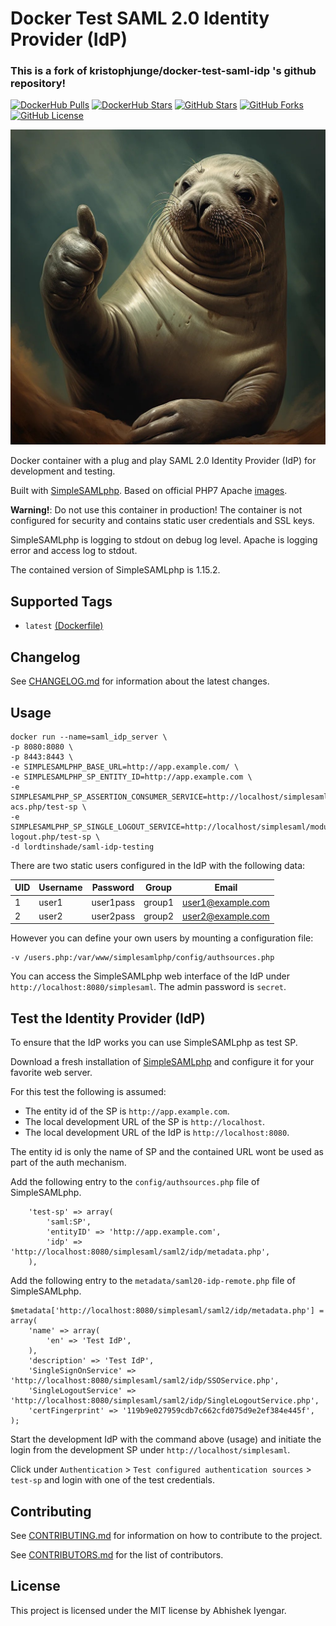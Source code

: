 # Docker Test SAML 2.0 Identity Provider (IdP)

### This is a fork of kristophjunge/docker-test-saml-idp 's github repository!

[![DockerHub Pulls](https://img.shields.io/docker/pulls/lordtinshade/saml-idp-testing.svg)](https://hub.docker.com/r/lordtinshade/saml-idp-testing/) [![DockerHub Stars](https://img.shields.io/docker/stars/lordtinshade/saml-idp-testing.svg)](https://hub.docker.com/r/lordtinshade/saml-idp-testing/) [![GitHub Stars](https://img.shields.io/github/stars/tinshade/docker-test-saml-idp.svg?label=github%20stars)](https://github.com/tinshade/docker-test-saml-idp) [![GitHub Forks](https://img.shields.io/github/forks/tinshade/docker-test-saml-idp.svg?label=github%20forks)](https://github.com/tinshade/docker-test-saml-idp) [![GitHub License](https://img.shields.io/github/license/tinshade/docker-test-saml-idp.svg)](https://github.com/tinshade/docker-test-saml-idp)

![Seal of Approval](https://raw.githubusercontent.com/tinshade/docker-test-saml-idp/latest/seal.jpg)

Docker container with a plug and play SAML 2.0 Identity Provider (IdP) for development and testing.

Built with [SimpleSAMLphp](https://simplesamlphp.org). Based on official PHP7 Apache [images](https://hub.docker.com/_/php/).

**Warning!**: Do not use this container in production! The container is not configured for security and contains static user credentials and SSL keys.

SimpleSAMLphp is logging to stdout on debug log level. Apache is logging error and access log to stdout.

The contained version of SimpleSAMLphp is 1.15.2.


## Supported Tags

- `latest` [(Dockerfile)](https://github.com/tinshade/docker-test-saml-idp/blob/latest/Dockerfile)


## Changelog

See [CHANGELOG.md](https://github.com/tinshade/docker-test-saml-idp/blob/latest/docs/CHANGELOG.md) for information about the latest changes.


## Usage

```
docker run --name=saml_idp_server \
-p 8080:8080 \
-p 8443:8443 \
-e SIMPLESAMLPHP_BASE_URL=http://app.example.com/ \
-e SIMPLESAMLPHP_SP_ENTITY_ID=http://app.example.com \
-e SIMPLESAMLPHP_SP_ASSERTION_CONSUMER_SERVICE=http://localhost/simplesaml/module.php/saml/sp/saml2-acs.php/test-sp \
-e SIMPLESAMLPHP_SP_SINGLE_LOGOUT_SERVICE=http://localhost/simplesaml/module.php/saml/sp/saml2-logout.php/test-sp \
-d lordtinshade/saml-idp-testing
```

There are two static users configured in the IdP with the following data:

| UID | Username | Password | Group | Email |
|---|---|---|---|---|
| 1 | user1 | user1pass | group1 | user1@example.com |
| 2 | user2 | user2pass | group2 | user2@example.com |

However you can define your own users by mounting a configuration file:

```
-v /users.php:/var/www/simplesamlphp/config/authsources.php
```

You can access the SimpleSAMLphp web interface of the IdP under `http://localhost:8080/simplesaml`. The admin password is `secret`.


## Test the Identity Provider (IdP)

To ensure that the IdP works you can use SimpleSAMLphp as test SP.

Download a fresh installation of [SimpleSAMLphp](https://simplesamlphp.org) and configure it for your favorite web server.

For this test the following is assumed:
- The entity id of the SP is `http://app.example.com`.
- The local development URL of the SP is `http://localhost`.
- The local development URL of the IdP is `http://localhost:8080`.

The entity id is only the name of SP and the contained URL wont be used as part of the auth mechanism.

Add the following entry to the `config/authsources.php` file of SimpleSAMLphp.
```
    'test-sp' => array(
        'saml:SP',
        'entityID' => 'http://app.example.com',
        'idp' => 'http://localhost:8080/simplesaml/saml2/idp/metadata.php',
    ),
```

Add the following entry to the `metadata/saml20-idp-remote.php` file of SimpleSAMLphp.
```
$metadata['http://localhost:8080/simplesaml/saml2/idp/metadata.php'] = array(
    'name' => array(
        'en' => 'Test IdP',
    ),
    'description' => 'Test IdP',
    'SingleSignOnService' => 'http://localhost:8080/simplesaml/saml2/idp/SSOService.php',
    'SingleLogoutService' => 'http://localhost:8080/simplesaml/saml2/idp/SingleLogoutService.php',
    'certFingerprint' => '119b9e027959cdb7c662cfd075d9e2ef384e445f',
);
```

Start the development IdP with the command above (usage) and initiate the login from the development SP under `http://localhost/simplesaml`.

Click under `Authentication` > `Test configured authentication sources` > `test-sp` and login with one of the test credentials.


## Contributing

See [CONTRIBUTING.md](https://github.com/tinshade/docker-test-saml-idp/blob/latest/docs/CONTRIBUTING.md) for information on how to contribute to the project.

See [CONTRIBUTORS.md](https://github.com/tinshade/docker-test-saml-idp/blob/latest/docs/CONTRIBUTORS.md) for the list of contributors.


## License

This project is licensed under the MIT license by Abhishek Iyengar.
